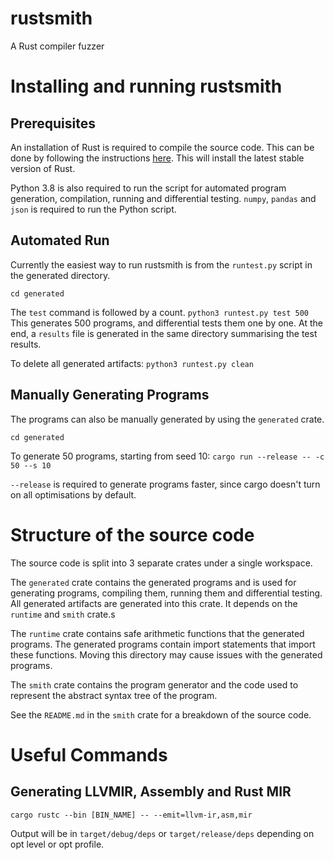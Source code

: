 # rustsmith

A Rust compiler fuzzer

# Installing and running rustsmith

## Prerequisites

An installation of Rust is required to compile the source code. This can be done by following the instructions [here](https://www.rust-lang.org/tools/install). This will install the latest stable version of Rust.

Python 3.8 is also required to run the script for automated program generation, compilation, running and differential testing. `numpy`, `pandas` and `json` is required to run the Python script.

## Automated Run

Currently the easiest way to run rustsmith is from the `runtest.py` script in the generated directory.

`cd generated`

The `test` command is followed by a count.
`python3 runtest.py test 500`
This generates 500 programs, and differential tests them one by one. At the end, a `results` file is generated in the same directory summarising the test results.

To delete all generated artifacts:
`python3 runtest.py clean`

## Manually Generating Programs

The programs can also be manually generated by using the `generated` crate.

`cd generated`

To generate 50 programs, starting from seed 10:
`cargo run --release -- -c 50 --s 10`

`--release` is required to generate programs faster, since cargo doesn't turn on all optimisations by default.

# Structure of the source code

The source code is split into 3 separate crates under a single workspace.

The `generated` crate contains the generated programs and is used for generating programs, compiling them, running them and differential testing. All generated artifacts are generated into this crate. It depends on the `runtime` and `smith` crate.s

The `runtime` crate contains safe arithmetic functions that the generated programs. The generated programs contain import statements that import these functions. Moving this directory may cause issues with the generated programs.

The `smith` crate contains the program generator and the code used to represent the abstract syntax tree of the program.

See the `README.md` in the `smith` crate for a breakdown of the source code.

# Useful Commands

## Generating LLVMIR, Assembly and Rust MIR

`cargo rustc --bin [BIN_NAME] -- --emit=llvm-ir,asm,mir`

Output will be in `target/debug/deps` or `target/release/deps` depending on opt level or opt profile.

####
